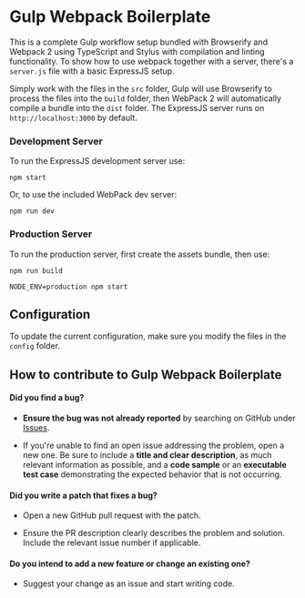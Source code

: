 # Gulp Webpack Boilerplate

This is a complete Gulp workflow setup bundled with Browserify and Webpack 2 using TypeScript and Stylus with compilation and linting functionality. To show how to use webpack together with a server, there's a `server.js` file with a basic ExpressJS setup.

Simply work with the files in the `src` folder, Gulp will use Browserify to process the files into the `build` folder, then WebPack 2 will automatically compile a bundle into the `dist` folder. The ExpressJS server runs on `http://localhost:3000` by default.

### Development Server
To run the ExpressJS development server use:
~~~
npm start
~~~

Or, to use the included WebPack dev server:
~~~
npm run dev
~~~


### Production Server
To run the production server, first create the assets bundle, then use:
~~~
npm run build

NODE_ENV=production npm start
~~~

## Configuration
To update the current configuration, make sure you modify the files in the `config` folder.

## How to contribute to Gulp Webpack Boilerplate

#### **Did you find a bug?**

* **Ensure the bug was not already reported** by searching on GitHub under [Issues](https://github.com/pixevil/webpack-boilerplate/issues).

* If you're unable to find an open issue addressing the problem, open a new one. Be sure to include a **title and clear description**, as much relevant information as possible, and a **code sample** or an **executable test case** demonstrating the expected behavior that is not occurring.

#### **Did you write a patch that fixes a bug?**

* Open a new GitHub pull request with the patch.

* Ensure the PR description clearly describes the problem and solution. Include the relevant issue number if applicable.

#### **Do you intend to add a new feature or change an existing one?**

* Suggest your change as an issue and start writing code.
